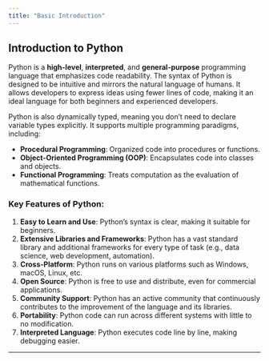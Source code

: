 ```yaml
---
title: "Basic Introduction"
---
```


## Introduction to Python

Python is a **high-level**, **interpreted**, and **general-purpose** programming language that emphasizes code readability. The syntax of Python is designed to be intuitive and mirrors the natural language of humans. It allows developers to express ideas using fewer lines of code, making it an ideal language for both beginners and experienced developers.

Python is also dynamically typed, meaning you don’t need to declare variable types explicitly. It supports multiple programming paradigms, including:

- **Procedural Programming**: Organized code into procedures or functions.
- **Object-Oriented Programming (OOP)**: Encapsulates code into classes and objects.
- **Functional Programming**: Treats computation as the evaluation of mathematical functions.

### Key Features of Python:

1. **Easy to Learn and Use**: Python’s syntax is clear, making it suitable for beginners.
2. **Extensive Libraries and Frameworks**: Python has a vast standard library and additional frameworks for every type of task (e.g., data science, web development, automation).
3. **Cross-Platform**: Python runs on various platforms such as Windows, macOS, Linux, etc.
4. **Open Source**: Python is free to use and distribute, even for commercial applications.
5. **Community Support**: Python has an active community that continuously contributes to the improvement of the language and its libraries.
6. **Portability**: Python code can run across different systems with little to no modification.
7. **Interpreted Language**: Python executes code line by line, making debugging easier.

---